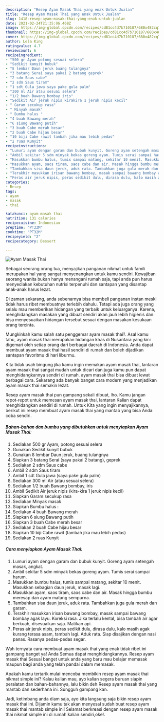 ```yaml
---
description: "Resep Ayam Masak Thai yang enak Untuk Jualan"
title: "Resep Ayam Masak Thai yang enak Untuk Jualan"
slug: 1418-resep-ayam-masak-thai-yang-enak-untuk-jualan
date: 2021-02-24T21:35:06.468Z
image: https://img-global.cpcdn.com/recipes/cd81cc4d7b710187/680x482cq70/ayam-masak-thai-foto-resep-utama.jpg
thumbnail: https://img-global.cpcdn.com/recipes/cd81cc4d7b710187/680x482cq70/ayam-masak-thai-foto-resep-utama.jpg
cover: https://img-global.cpcdn.com/recipes/cd81cc4d7b710187/680x482cq70/ayam-masak-thai-foto-resep-utama.jpg
author: Lela King
ratingvalue: 4.7
reviewcount: 6
recipeingredient:
- "500 gr Ayam potong sesuai selera"
- "Sedikit kunyit bubuk"
- "8 lembar Daun jeruk buang tulangnya"
- "3 batang Serai saya pakai 2 batang geprek"
- "2 sdm Saus cabe"
- "2 sdm Saus tiram"
- "1 sdt Gula jawa saya pake gula palm"
- "300 ml Air atau sesuai selera"
- "1/2 buah Bawang bombay iris"
- "Sedikit Air jeruk nipis kirakira 1 jeruk nipis kecil"
- " Garam secukup rasa"
- " Minyak masak"
- " Bumbu halus "
- "4 buah Bawang merah"
- "6 siung Bawang putih"
- "3 buah Cabe merah besar"
- "2 buah Cabe hijau besar"
- "10 biji Cabe rawit tambah jika mau lebih pedas"
- "2 ruas Kunyit"
recipeinstructions:
- "Lumuri ayam dengan garam dan bubuk kunyit. Goreng ayam setengah masak, angkat."
- "Ambil sekitar 5 sdm minyak bekas goreng ayam. Tumis serai sampai harum."
- "Masukkan bumbu halus, tumis sampai matang, sekitar 10 menit. Masukkan sebagian daun jeruk, masak lagi."
- "Masukkan ayam, saos tiram, saos cabe dan air. Masak hingga bumbu meresap dan ayam matang sempurna."
- "Tambahkan sisa daun jeruk, aduk rata. Tambahkan juga gula merah dan garam."
- "Terakhir masukkan irisan bawang bombay, masak sampai bawang bombay agak layu. Koreksi rasa. Jika terlalu kental, bisa tambah air agar berkuah, disesuaikan saja. Matikan api."
- "Peras air jeruk nipis, peras sedikit dulu, dirasa dulu, kalo masih agak kurang terasa asam, tambah lagi. Aduk rata. Siap disajikan dengan nasi panas. Rasanya pedas-pedas segar."
categories:
- Resep
tags:
- ayam
- masak
- thai

katakunci: ayam masak thai 
nutrition: 131 calories
recipecuisine: Indonesian
preptime: "PT33M"
cooktime: "PT32M"
recipeyield: "2"
recipecategory: Dessert

---
```



![Ayam Masak Thai](https://img-global.cpcdn.com/recipes/cd81cc4d7b710187/680x482cq70/ayam-masak-thai-foto-resep-utama.jpg)

Sebagai seorang orang tua, menyajikan panganan nikmat untuk famili merupakan hal yang sangat menyenangkan untuk kamu sendiri. Kewajiban seorang  wanita bukan hanya menangani rumah saja, tapi anda pun harus menyediakan kebutuhan nutrisi terpenuhi dan santapan yang disantap anak-anak harus lezat.

Di zaman  sekarang, anda sebenarnya bisa membeli panganan instan meski tidak harus ribet membuatnya terlebih dahulu. Tetapi ada juga orang yang selalu mau memberikan hidangan yang terbaik untuk keluarganya. Karena, menghidangkan masakan yang dibuat sendiri akan jauh lebih higienis dan bisa menyesuaikan hidangan tersebut sesuai dengan masakan kesukaan orang tercinta. 



Mungkinkah kamu salah satu penggemar ayam masak thai?. Asal kamu tahu, ayam masak thai merupakan hidangan khas di Nusantara yang kini digemari oleh setiap orang dari berbagai daerah di Indonesia. Anda dapat membuat ayam masak thai hasil sendiri di rumah dan boleh dijadikan santapan favoritmu di hari liburmu.

Kita tidak usah bingung jika kamu ingin memakan ayam masak thai, lantaran ayam masak thai sangat mudah untuk dicari dan juga kamu pun dapat menghidangkannya sendiri di rumah. ayam masak thai bisa dibuat lewat berbagai cara. Sekarang ada banyak banget cara modern yang menjadikan ayam masak thai semakin lezat.

Resep ayam masak thai pun gampang sekali dibuat, lho. Kamu jangan repot-repot untuk memesan ayam masak thai, lantaran Kalian dapat menghidangkan sendiri di rumah. Untuk Kita yang ingin menyajikannya, berikut ini resep membuat ayam masak thai yang mantab yang bisa Anda coba sendiri.

<!--inarticleads1-->

##### Bahan-bahan dan bumbu yang dibutuhkan untuk menyiapkan Ayam Masak Thai:

1. Sediakan 500 gr Ayam, potong sesuai selera
1. Gunakan Sedikit kunyit bubuk
1. Gunakan 8 lembar Daun jeruk, buang tulangnya
1. Siapkan 3 batang Serai (saya pakai 2 batang), geprek
1. Sediakan 2 sdm Saus cabe
1. Ambil 2 sdm Saus tiram
1. Ambil 1 sdt Gula jawa (saya pake gula palm)
1. Sediakan 300 ml Air (atau sesuai selera)
1. Sediakan 1/2 buah Bawang bombay, iris
1. Ambil Sedikit Air jeruk nipis (kira-kira 1 jeruk nipis kecil)
1. Siapkan  Garam secukup rasa
1. Sediakan  Minyak masak
1. Siapkan  Bumbu halus :
1. Sediakan 4 buah Bawang merah
1. Siapkan 6 siung Bawang putih
1. Siapkan 3 buah Cabe merah besar
1. Sediakan 2 buah Cabe hijau besar
1. Siapkan 10 biji Cabe rawit (tambah jika mau lebih pedas)
1. Sediakan 2 ruas Kunyit




<!--inarticleads2-->

##### Cara menyiapkan Ayam Masak Thai:

1. Lumuri ayam dengan garam dan bubuk kunyit. Goreng ayam setengah masak, angkat.
1. Ambil sekitar 5 sdm minyak bekas goreng ayam. Tumis serai sampai harum.
1. Masukkan bumbu halus, tumis sampai matang, sekitar 10 menit. Masukkan sebagian daun jeruk, masak lagi.
1. Masukkan ayam, saos tiram, saos cabe dan air. Masak hingga bumbu meresap dan ayam matang sempurna.
1. Tambahkan sisa daun jeruk, aduk rata. Tambahkan juga gula merah dan garam.
1. Terakhir masukkan irisan bawang bombay, masak sampai bawang bombay agak layu. Koreksi rasa. Jika terlalu kental, bisa tambah air agar berkuah, disesuaikan saja. Matikan api.
1. Peras air jeruk nipis, peras sedikit dulu, dirasa dulu, kalo masih agak kurang terasa asam, tambah lagi. Aduk rata. Siap disajikan dengan nasi panas. Rasanya pedas-pedas segar.




Wah ternyata cara membuat ayam masak thai yang enak tidak ribet ini gampang banget ya! Anda Semua dapat menghidangkannya. Resep ayam masak thai Sesuai banget untuk anda yang baru mau belajar memasak maupun bagi anda yang telah pandai dalam memasak.

Apakah kamu tertarik mulai mencoba membikin resep ayam masak thai nikmat simple ini? Kalau kalian mau, ayo kalian segera buruan siapin peralatan dan bahan-bahannya, lalu bikin deh Resep ayam masak thai yang mantab dan sederhana ini. Sungguh gampang kan. 

Jadi, ketimbang anda diam saja, ayo kita langsung saja bikin resep ayam masak thai ini. Dijamin kamu tak akan menyesal sudah buat resep ayam masak thai mantab simple ini! Selamat berkreasi dengan resep ayam masak thai nikmat simple ini di rumah kalian sendiri,oke!.

